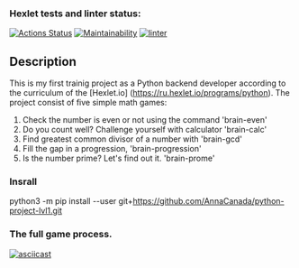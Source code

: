 ### Hexlet tests and linter status:
[![Actions Status](https://github.com/AnnaCanada/python-project-lvl1/workflows/hexlet-check/badge.svg)](https://github.com/AnnaCanada/python-project-lvl1/actions)
[![Maintainability](https://codeclimate.com/github/AnnaCanada/python-project-lvl1/maintainability)](https://api.codeclimate.com/v1/badges/eb9917bc1b3a938e6aaa/maintainability)
[![linter](https://github.com/AnnaCanada/python-project-lvl1/actions/workflows/learn-github-actions/badge.svg)](https://github.com/AnnaCanada/python-project-lvl1/actions)

## Description

This is my first trainig project as a Python backend developer according to the curriculum of the [Hexlet.io] (https://ru.hexlet.io/programs/python).
The project consist of five simple math games:
1) Check the number is even or not using the command 'brain-even'
2) Do you count well? Challenge yourself with calculator 'brain-calc'
3) Find greatest common divisor of a number with 'brain-gcd'
4) Fill the gap in a progression, 'brain-progression'
5) Is the number prime? Let's find out it. 'brain-prome'        

### Insrall

python3 -m pip install --user git+https://github.com/AnnaCanada/python-project-lvl1.git

### The full game process.
[![asciicast](https://asciinema.org/a/jxc29JRLNk8DBxfSyLMEqCBGG.svg)](https://asciinema.org/a/jxc29JRLNk8DBxfSyLMEqCBGG)
